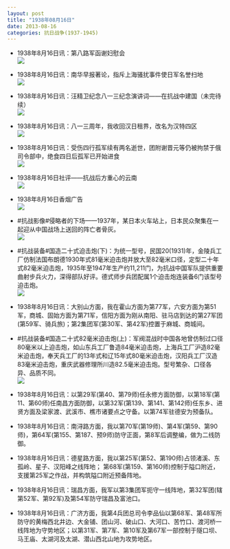 ```yaml
---
layout: post
title: "1938年08月16日"
date: 2013-08-16
categories: 抗日战争(1937-1945)
---
```


<meta name="referrer" content="no-referrer" />

- 1938年8月16日讯：第八路军函谢妇慰会 <br/><img src="https://ww3.sinaimg.cn/large/aca367d8jw1e7out0g8ljj20e906w759.jpg" />

- 1938年8月16日讯：南华早报著论，指斥上海骚扰事件使日军名誉扫地 <br/><img src="https://ww1.sinaimg.cn/large/aca367d8jw1e7ot2k9nkqj20c114aq7x.jpg" />

- 1938年8月16日讯：汪精卫纪念八一三纪念演讲词——在抗战中建国（未完待续） <br/><img src="https://ww3.sinaimg.cn/large/aca367d8jw1e7orc82nkhj20c10ix76w.jpg" />

- 1938年8月16日讯：八一三周年，我收回汉日租界，改名为汉特四区 <br/><img src="https://ww2.sinaimg.cn/large/aca367d8jw1e7oplraagqj20ch0d5myx.jpg" />

- 1938年8月16日讯：受伤四行孤军续有两名逝世，团附谢晋元等仍被拘禁于俄司令部中，绝食四日后孤军已开始进食 <br/><img src="https://ww4.sinaimg.cn/large/aca367d8jw1e7onv9zn53j207m13w40b.jpg" />

- 1938年8月16日社评——抗战后方重心的云南 <br/><img src="https://ww1.sinaimg.cn/large/aca367d8jw1e7om4vnuduj20c11txgu3.jpg" />

- 1938年8月16日香烟广告 <br/><img src="https://ww1.sinaimg.cn/large/aca367d8jw1e7okejebcnj20ig0l7ac1.jpg" />

- #抗战影像#侵略者的下场——1937年，某日本火车站上，日本民众聚集在一起迎从中国战场上送回的阵亡者骨灰。 <br/><img src="https://ww4.sinaimg.cn/large/aca367d8jw1e7oieb66dsj20p00hswio.jpg" />

- #抗战装备#国造二十式迫击炮(下)：为统一型号，民国20(1931)年，金陵兵工厂仿制法国布朗德1930年式81毫米迫击炮并放大至82毫米口径，定型二十年式82毫米迫击炮，1935年至1947年生产约11,211门，为抗战中国军队提供重要曲射步兵火力，深得部队好评。德式师步兵团配属1个迫击炮连装备6门该型号迫击炮。 <br/><img src="https://ww2.sinaimg.cn/large/aca367d8jw1e7oe1q0g6gj20c10pe0tx.jpg" />

- 1938年8月16日讯：大别山方面，我在霍山方面为第77军，六安方面为第51军，商城、固始方面为第71军，信阳方面为刚从南阳、驻马店到达的第27军团(第59军、骑兵旅)；第2集团军(第30军、第42军)控置于麻城、商城间。  

- #抗战装备#国造二十式82毫米迫击炮(上)：军阀混战时中国各地曾仿制过口径80毫米以上迫击炮，如山东兵工厂鲁造84毫米迫击炮，上海兵工厂沪造82毫米迫击炮，奉天兵工厂的13年式和辽15年式80毫米迫击炮，汉阳兵工厂汉造83毫米迫击炮，重庆武器修理所川造82.5毫米迫击炮。型号繁杂、口径各异、品质不同。 <br/><img src="https://ww3.sinaimg.cn/large/aca367d8jw1e7od6wf5kej20c10lm75q.jpg" />

- 1938年8月16日讯：以第29军(第40、第79师)任永修方面防御，以第18军(第11、第60师)任南昌方面防御，以第32军(第139、第141、第142师)任东乡、进贤方面及梁家渡、武溪市、樵市诸要点之守备。以第74军驻德安为预备队。 

- 1938年8月16日讯：南浔路方面，我以第70军(第19师)、第4军(第59、第90师)，第64军(第155、第187、预9师)防守正面，第8军后调整编，做为二线防御。 

- 1938年8月16日讯：德星路方面，我以第25军(第52、第190师)占领渚溪、东孤岭、星子、汉阳峰之线阵地； 第68军(第159、第160师)控制于隘口附近，支援第25军之作战，并构筑隘口附近预备阵地。  

- 1938年8月16日讯：瑞昌方面，我军以第3集团军扼守一线阵地，第32军团(辖第52军、第92军)及第54军防守瑞昌及富池口。 

- 1938年8月16日讯：广济方面，我第4兵团总司令李品仙以第68军、第48军所防守的黄梅西北井边、大金铺、团山河、破山口、大河口、苦竹口、渡河桥一线阵地为守势地区；以第31军、第7军、第10军及第67军一部控制于隧口坝、马王庙、太湖河及太湖、潜山西北山地为攻势地区。 


